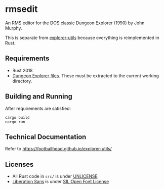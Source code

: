 # rmsedit

An RMS editor for the DOS classic Dungeon Explorer (1990) by John Murphy.

This is separate from [explorer-utils](https://github.com/footballhead/explorer-utils) because everything is reimplemented in Rust.

## Requirements

* Rust 2018
* [Dungeon Explorer files](https://www.dosgamesarchive.com/download/dungeon-explorer/). These must be extracted to the current working directory.

## Building and Running

After requirements are satisfied:

    cargo build
    cargo run

## Technical Documentation

Refer to https://footballhead.github.io/explorer-utils/

## Licenses

* All Rust code in `src/` is under [UNLICENSE](UNLICENSE)
* [Liberation Sans](https://github.com/liberationfonts/liberation-fonts) is under [SIL Open Font License](fonts/liberation-fonts-ttf-2.1.2/LICENSE)
